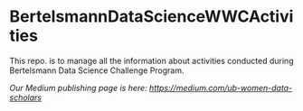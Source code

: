 # BertelsmannDataScienceWWCActivities
This  repo. is to manage all the information about activities conducted during Bertelsmann Data Science Challenge Program.

*Our Medium publishing page is here: https://medium.com/ub-women-data-scholars*

